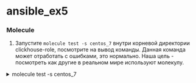 # ansible_ex5

### Molecule

1. Запустите  `molecule test -s centos_7` внутри корневой директории clickhouse-role, посмотрите на вывод команды. Данная команда может отработать с ошибками, это нормально. Наша цель - посмотреть как другие в реальном мире используют молекулу.
<details>
  <summary>molecule test -s centos_7</summary>
```bash 
debian@debian:~/ansible_ex5/playbook/roles/clickhouse$ molecule test -s centos_7
INFO     centos_7 scenario test matrix: dependency, lint, cleanup, destroy, syntax, create, prepare, converge, idempotence, side_effect, verify, cleanup, destroy
INFO     Performing prerun...
INFO     Set ANSIBLE_LIBRARY=/home/debian/.cache/ansible-compat/230ee0/modules:/home/debian/.ansible/plugins/modules:/usr/share/ansible/plugins/modules
INFO     Set ANSIBLE_COLLECTIONS_PATH=/home/debian/.cache/ansible-compat/230ee0/collections:/home/debian/.ansible/collections:/usr/share/ansible/collections
INFO     Set ANSIBLE_ROLES_PATH=/home/debian/.cache/ansible-compat/230ee0/roles:/home/debian/.ansible/roles:/usr/share/ansible/roles:/etc/ansible/roles
INFO     Inventory /home/debian/ansible_ex5/playbook/roles/clickhouse/molecule/centos_7/../resources/inventory/hosts.yml linked to /home/debian/.cache/molecule/clickhouse/centos_7/inventory/hosts
INFO     Inventory /home/debian/ansible_ex5/playbook/roles/clickhouse/molecule/centos_7/../resources/inventory/group_vars/ linked to /home/debian/.cache/molecule/clickhouse/centos_7/inventory/group_vars
INFO     Inventory /home/debian/ansible_ex5/playbook/roles/clickhouse/molecule/centos_7/../resources/inventory/host_vars/ linked to /home/debian/.cache/molecule/clickhouse/centos_7/inventory/host_vars
INFO     Running centos_7 > dependency
WARNING  Skipping, missing the requirements file.
WARNING  Skipping, missing the requirements file.
INFO     Inventory /home/debian/ansible_ex5/playbook/roles/clickhouse/molecule/centos_7/../resources/inventory/hosts.yml linked to /home/debian/.cache/molecule/clickhouse/centos_7/inventory/hosts
INFO     Inventory /home/debian/ansible_ex5/playbook/roles/clickhouse/molecule/centos_7/../resources/inventory/group_vars/ linked to /home/debian/.cache/molecule/clickhouse/centos_7/inventory/group_vars
INFO     Inventory /home/debian/ansible_ex5/playbook/roles/clickhouse/molecule/centos_7/../resources/inventory/host_vars/ linked to /home/debian/.cache/molecule/clickhouse/centos_7/inventory/host_vars
INFO     Running centos_7 > lint
COMMAND: yamllint .
ansible-lint
flake8

/bin/bash: yamllint: command not found
Usage: ansible-lint [options] playbook.yml [playbook2 ...]

Options:
  --version             show program's version number and exit
  -h, --help            show this help message and exit
  -L                    list all the rules
  -q                    quieter, although not silent output
  -p                    parseable output in the format of pep8
  --parseable-severity  parseable output including severity of rule
  -r RULESDIR           specify one or more rules directories using one or
                        more -r arguments. Any -r flags override the default
                        rules in /usr/lib/python3/dist-
                        packages/ansiblelint/rules, unless -R is also used.
  -R                    Use default rules in /usr/lib/python3/dist-
                        packages/ansiblelint/rules in addition to any extra
                        rules directories specified with -r. There is no need
                        to specify this if no -r flags are used
  -t TAGS               only check rules whose id/tags match these values
  -T                    list all the tags
  -v                    Increase verbosity level
  -x SKIP_LIST          only check rules whose id/tags do not match these
                        values
  --nocolor             disable colored output
  --force-color         Try force colored output (relying on ansible's code)
  --exclude=EXCLUDE_PATHS
                        path to directories or files to skip. This option is
                        repeatable.
  -c C                  Specify configuration file to use.  Defaults to
                        ".ansible-lint"
/bin/bash: line 2: flake8: command not found
CRITICAL Lint failed with error code 127
WARNING  An error occurred during the test sequence action: 'lint'. Cleaning up.
INFO     Inventory /home/debian/ansible_ex5/playbook/roles/clickhouse/molecule/centos_7/../resources/inventory/hosts.yml linked to /home/debian/.cache/molecule/clickhouse/centos_7/inventory/hosts
INFO     Inventory /home/debian/ansible_ex5/playbook/roles/clickhouse/molecule/centos_7/../resources/inventory/group_vars/ linked to /home/debian/.cache/molecule/clickhouse/centos_7/inventory/group_vars
INFO     Inventory /home/debian/ansible_ex5/playbook/roles/clickhouse/molecule/centos_7/../resources/inventory/host_vars/ linked to /home/debian/.cache/molecule/clickhouse/centos_7/inventory/host_vars
INFO     Running centos_7 > cleanup
WARNING  Skipping, cleanup playbook not configured.
INFO     Inventory /home/debian/ansible_ex5/playbook/roles/clickhouse/molecule/centos_7/../resources/inventory/hosts.yml linked to /home/debian/.cache/molecule/clickhouse/centos_7/inventory/hosts
INFO     Inventory /home/debian/ansible_ex5/playbook/roles/clickhouse/molecule/centos_7/../resources/inventory/group_vars/ linked to /home/debian/.cache/molecule/clickhouse/centos_7/inventory/group_vars
INFO     Inventory /home/debian/ansible_ex5/playbook/roles/clickhouse/molecule/centos_7/../resources/inventory/host_vars/ linked to /home/debian/.cache/molecule/clickhouse/centos_7/inventory/host_vars
INFO     Running centos_7 > destroy
INFO     Sanity checks: 'docker'
[DEPRECATION WARNING]: Ansible will require Python 3.8 or newer on the
controller starting with Ansible 2.12. Current version: 3.7.3 (default, Oct 31
2022, 14:04:00) [GCC 8.3.0]. This feature will be removed from ansible-core in
version 2.12. Deprecation warnings can be disabled by setting
deprecation_warnings=False in ansible.cfg.

PLAY [Destroy] *****************************************************************

TASK [Destroy molecule instance(s)] ********************************************
changed: [localhost] => (item=centos_7)

TASK [Wait for instance(s) deletion to complete] *******************************
FAILED - RETRYING: Wait for instance(s) deletion to complete (300 retries left).
ok: [localhost] => (item=centos_7)

TASK [Delete docker networks(s)] ***********************************************

PLAY RECAP *********************************************************************
localhost                  : ok=2    changed=1    unreachable=0    failed=0    skipped=1    rescued=0    ignored=0

INFO     Pruning extra files from scenario ephemeral directory
```
</details>  
2. Перейдите в каталог с ролью vector-role и создайте сценарий тестирования по умолчанию при помощи `molecule init scenario --driver-name docker`.
3. Добавьте несколько разных дистрибутивов (centos:8, ubuntu:latest) для инстансов и протестируйте роль, исправьте найденные ошибки, если они есть.
4. Добавьте несколько assert в verify.yml-файл для  проверки работоспособности vector-role (проверка, что конфиг валидный, проверка успешности запуска и др.). 
5. Запустите тестирование роли повторно и проверьте, что оно прошло успешно.
6. Добавьте новый тег на коммит с рабочим сценарием в соответствии с семантическим версионированием.

### Tox

1. Добавьте в директорию с vector-role файлы из [директории](./example).
2. Запустите `docker run --privileged=True -v <path_to_repo>:/opt/vector-role -w /opt/vector-role -it aragast/netology:latest /bin/bash`, где path_to_repo — путь до корня репозитория с vector-role на вашей файловой системе.
3. Внутри контейнера выполните команду `tox`, посмотрите на вывод.
5. Создайте облегчённый сценарий для `molecule` с драйвером `molecule_podman`. Проверьте его на исполнимость.
6. Пропишите правильную команду в `tox.ini`, чтобы запускался облегчённый сценарий.
8. Запустите команду `tox`. Убедитесь, что всё отработало успешно.
9. Добавьте новый тег на коммит с рабочим сценарием в соответствии с семантическим версионированием.

После выполнения у вас должно получится два сценария molecule и один tox.ini файл в репозитории. Не забудьте указать в ответе теги решений Tox и Molecule заданий. В качестве решения пришлите ссылку на  ваш репозиторий и скриншоты этапов выполнения задания.
